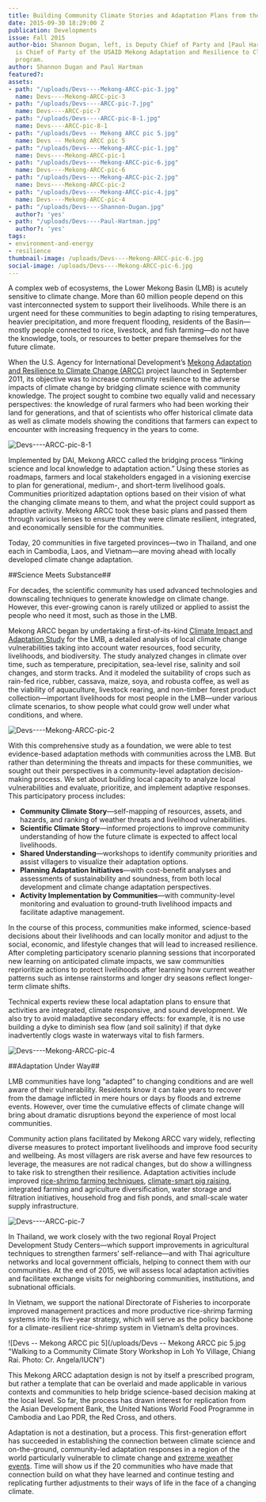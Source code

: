 ```yaml
---
title: Building Community Climate Stories and Adaptation Plans from the Ground Up
date: 2015-09-30 18:29:00 Z
publication: Developments
issue: Fall 2015
author-bio: Shannon Dugan, left, is Deputy Chief of Party and [Paul Hartman](http://dai.com/who-we-are/our-team/paul-hartman)
  is Chief of Party of the USAID Mekong Adaptation and Resilience to Climate Change
  program.
author: Shannon Dugan and Paul Hartman
featured?: 
assets:
- path: "/uploads/Devs----Mekong-ARCC-pic-3.jpg"
  name: Devs----Mekong-ARCC-pic-3
- path: "/uploads/Devs----ARCC-pic-7.jpg"
  name: Devs----ARCC-pic-7
- path: "/uploads/Devs----ARCC-pic-8-1.jpg"
  name: Devs----ARCC-pic-8-1
- path: "/uploads/Devs -- Mekong ARCC pic 5.jpg"
  name: Devs -- Mekong ARCC pic 5
- path: "/uploads/Devs----Mekong-ARCC-pic-1.jpg"
  name: Devs----Mekong-ARCC-pic-1
- path: "/uploads/Devs----Mekong-ARCC-pic-6.jpg"
  name: Devs----Mekong-ARCC-pic-6
- path: "/uploads/Devs----Mekong-ARCC-pic-2.jpg"
  name: Devs----Mekong-ARCC-pic-2
- path: "/uploads/Devs----Mekong-ARCC-pic-4.jpg"
  name: Devs----Mekong-ARCC-pic-4
- path: "/uploads/Devs----Shannon-Dugan.jpg"
  author?: 'yes'
- path: "/uploads/Devs----Paul-Hartman.jpg"
  author?: 'yes'
tags:
- environment-and-energy
- resilience
thumbnail-image: /uploads/Devs----Mekong-ARCC-pic-6.jpg
social-image: /uploads/Devs----Mekong-ARCC-pic-6.jpg
---
```


A complex web of ecosystems, the Lower Mekong Basin (LMB) is acutely sensitive to climate change. More than 60 million people depend on this vast interconnected system to support their livelihoods. While there is an urgent need for these communities to begin adapting to rising temperatures, heavier precipitation, and more frequent flooding, residents of the Basin—mostly people connected to rice, livestock, and fish farming—do not have the knowledge, tools, or resources to better prepare themselves for the future climate.




When the U.S. Agency for International Development’s [Mekong Adaptation and Resilience to Climate Change (ARCC)](http://dai.com/our-work/projects/southeast-asia%E2%80%94mekong-adaptation-and-resilience-climate-change-arcc) project launched in September 2011, its objective was to increase community resilience to the adverse impacts of climate change by bridging climate science with community knowledge. The project sought to combine two equally valid and necessary perspectives: the knowledge of rural farmers who had been working their land for generations, and that of scientists who offer historical climate data as well as climate models showing the conditions that farmers can expect to encounter with increasing frequency in the years to come.

![Devs----ARCC-pic-8-1](/uploads/Devs----ARCC-pic-8-1.jpg "Ranking climate vulnerabilities in Kampong Thom, Cambodia")  

Implemented by DAI, Mekong ARCC called the bridging process “linking science and local knowledge to adaptation action.” Using these stories as roadmaps, farmers and local stakeholders engaged in a visioning exercise to plan for generational, medium-, and short-term livelihood goals. Communities prioritized adaptation options based on their vision of what the changing climate means to them, and what the project could support as adaptive activity. Mekong ARCC took these basic plans and passed them through various lenses to ensure that they were climate resilient, integrated, and economically sensible for the communities.

Today, 20 communities in five targeted provinces—two in Thailand, and one each in Cambodia, Laos, and Vietnam—are moving ahead with locally developed climate change adaptation.

##Science Meets Substance##

For decades, the scientific community has used advanced technologies and downscaling techniques to generate knowledge on climate change. However, this ever-growing canon is rarely utilized or applied to assist the people who need it most, such as those in the LMB.

Mekong ARCC began by undertaking a first-of-its-kind [Climate Impact and Adaptation Study](http://mekongarcc.net/resource/usaid-mekong-arcc-lower-mekong-climate-study-released-download) for the LMB, a detailed analysis of local climate change vulnerabilities taking into account water resources, food security, livelihoods, and biodiversity. The study analyzed changes in climate over time, such as temperature, precipitation, sea-level rise, salinity and soil changes, and storm tracks. And it modeled the suitability of crops such as rain-fed rice, rubber, cassava, maize, soya, and robusta coffee, as well as the viability of aquaculture, livestock rearing, and non-timber forest product collection—important livelihoods for most people in the LMB—under various climate scenarios, to show people what could grow well under what conditions, and where.

![Devs----Mekong-ARCC-pic-2](/uploads/Devs----Mekong-ARCC-pic-2.jpg "Coastal Communities in Mekong Delta, including here in Kien Gang, trained on how healthy mangroves assist in addressing climate change impacts. Photo: Ienkate Saenghkaew/DAI")

With this comprehensive study as a foundation, we were able to test evidence-based adaptation methods with communities across the LMB. But rather than determining the threats and impacts for these communities, we sought out their perspectives in a community-level adaptation decision-making process. We set about building local capacity to analyze local vulnerabilities and evaluate, prioritize, and implement adaptive responses. This participatory process includes:

* **Community Climate Story**—self-mapping of resources, assets, and hazards, and ranking of weather threats and livelihood vulnerabilities.
* **Scientific Climate Story**—informed projections to improve community understanding of how the future climate is expected to affect local livelihoods.
* **Shared Understanding**—workshops to identify community priorities and assist villagers to visualize their adaptation options.
* **Planning Adaptation Initiatives**—with cost-benefit analyses and assessments of sustainability and soundness, from both local development and climate change adaptation perspectives.
* **Activity Implementation by Communities**—with community-level monitoring and evaluation to ground-truth livelihood impacts and facilitate adaptive management.

In the course of this process, communities make informed, science-based decisions about their livelihoods and can locally monitor and adjust to the social, economic, and lifestyle changes that will lead to increased resilience. After completing participatory scenario planning sessions that incorporated new learning on anticipated climate impacts, we saw communities reprioritize actions to protect livelihoods after learning how current weather patterns such as intense rainstorms and longer dry seasons reflect longer-term climate shifts. 

Technical experts review these local adaptation plans to ensure that activities are integrated, climate responsive, and sound development. We also try to avoid maladaptive secondary effects: for example, it is no use building a dyke to diminish sea flow (and soil salinity) if that dyke inadvertently clogs waste in waterways vital to fish farmers.

![Devs----Mekong-ARCC-pic-4](/uploads/Devs----Mekong-ARCC-pic-4.jpg "Community adaptation initiatives on agriculture and occupations in Sakon Nakhon, Thailand, included a compost demonstration for native rice species. Photo: Bampen Chaiyarak/IUCN") 

##Adaptation Under Way##

LMB communities have long “adapted” to changing conditions and are well aware of their vulnerability. Residents know it can take years to recover from the damage inflicted in mere hours or days by floods and extreme events. However, over time the cumulative effects of climate change will bring about dramatic disruptions beyond the experience of most local communities.

Community action plans facilitated by Mekong ARCC vary widely, reflecting diverse measures to protect important livelihoods and improve food security and wellbeing. As most villagers are risk averse and have few resources to leverage, the measures are not radical changes, but do show a willingness to take risk to strengthen their resilience. Adaptation activities include improved [rice-shrimp farming techniques](http://mekongarcc.net/news/strengthening-rice-shrimp-farming-practices-stimulates-sustainability-amidst-changing-climate-m), [climate-smart pig raising](http://dai.com/stories/improved-pig-pens-help-northern-thailand-communities-brace-effects-climate-change), integrated farming and agriculture diversification, water storage and filtration initiatives, household frog and fish ponds, and small-scale water supply infrastructure.

![Devs----ARCC-pic-7](/uploads/Devs----ARCC-pic-7.jpg "Climate-smart pig raising in Chiang Rai, Thailand. Photo: IUCN: Ratkawee Boonmake.") 

In Thailand, we work closely with the two regional Royal Project Development Study Centers—which support improvements in agricultural techniques to strengthen farmers’ self-reliance—and with Thai agriculture networks and local government officials, helping to connect them with our communities. At the end of 2015, we will assess local adaptation activities and facilitate exchange visits for neighboring communities, institutions, and subnational officials.

In Vietnam, we support the national Directorate of Fisheries to incorporate improved management practices and more productive rice-shrimp farming systems into its five-year strategy, which will serve as the policy backbone for a climate-resilient rice-shrimp system in Vietnam’s delta provinces.

![Devs -- Mekong ARCC pic 5](/uploads/Devs -- Mekong ARCC pic 5.jpg "Walking to a Community Climate Story Workshop in Loh Yo Village, Chiang Rai. Photo: Cr. Angela/IUCN") 

This Mekong ARCC adaptation design is not by itself a prescribed program, but rather a template that can be overlaid and made applicable in various contexts and communities to help bridge science-based decision making at the local level. So far, the process has drawn interest for replication from the Asian Development Bank, the United Nations World Food Programme in Cambodia and Lao PDR, the Red Cross, and others.

Adaptation is not a destination, but a process. This first-generation effort has succeeded in establishing the connection between climate science and on-the-ground, community-led adaptation responses in a region of the world particularly vulnerable to climate change and [extreme weather events](http://dai.com/stories/after-typhoon-haiyan-how-do-we-build-back-better). Time will show us if the 20 communities who have made that connection build on what they have learned and continue testing and replicating further adjustments to their ways of life in the face of a changing climate.
